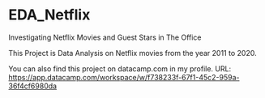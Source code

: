 # EDA_Netflix
Investigating Netflix Movies and Guest Stars in The Office

This Project is Data Analysis on Netflix movies from the year 2011 to 2020.

You can also find this project on datacamp.com  in my profile.
URL: https://app.datacamp.com/workspace/w/f738233f-67f1-45c2-959a-36f4cf6980da
